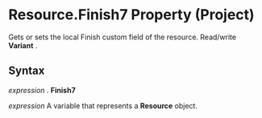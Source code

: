 
# Resource.Finish7 Property (Project)

Gets or sets the local Finish custom field of the resource. Read/write  **Variant** .


## Syntax

 _expression_ . **Finish7**

 _expression_ A variable that represents a **Resource** object.

